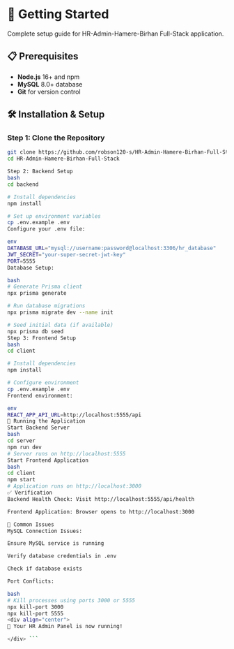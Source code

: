 # 🚀 Getting Started

Complete setup guide for HR-Admin-Hamere-Birhan Full-Stack application.

## 📋 Prerequisites

- **Node.js** 16+ and npm
- **MySQL** 8.0+ database
- **Git** for version control

## 🛠️ Installation & Setup

### **Step 1: Clone the Repository**
```bash
git clone https://github.com/robson120-s/HR-Admin-Hamere-Birhan-Full-Stack.git
cd HR-Admin-Hamere-Birhan-Full-Stack

Step 2: Backend Setup
bash
cd backend

# Install dependencies
npm install

# Set up environment variables
cp .env.example .env
Configure your .env file:

env
DATABASE_URL="mysql://username:password@localhost:3306/hr_database"
JWT_SECRET="your-super-secret-jwt-key"
PORT=5555
Database Setup:

bash
# Generate Prisma client
npx prisma generate

# Run database migrations
npx prisma migrate dev --name init

# Seed initial data (if available)
npx prisma db seed
Step 3: Frontend Setup
bash
cd client

# Install dependencies
npm install

# Configure environment
cp .env.example .env
Frontend environment:

env
REACT_APP_API_URL=http://localhost:5555/api
🎯 Running the Application
Start Backend Server
bash
cd server
npm run dev
# Server runs on http://localhost:5555
Start Frontend Application
bash
cd client  
npm start
# Application runs on http://localhost:3000
✅ Verification
Backend Health Check: Visit http://localhost:5555/api/health

Frontend Application: Browser opens to http://localhost:3000

🐛 Common Issues
MySQL Connection Issues:

Ensure MySQL service is running

Verify database credentials in .env

Check if database exists

Port Conflicts:

bash
# Kill processes using ports 3000 or 5555
npx kill-port 3000
npx kill-port 5555
<div align="center">
🎉 Your HR Admin Panel is now running!

</div> ```